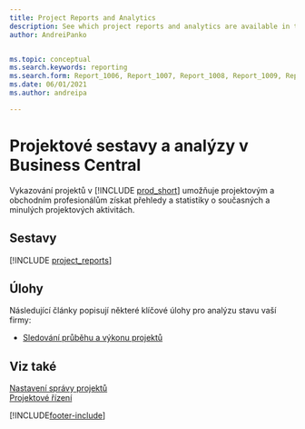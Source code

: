 ```yaml
---
title: Project Reports and Analytics
description: See which project reports and analytics are available in the standard version of Business Central so that you can keep track of your business.
author: AndreiPanko


ms.topic: conceptual
ms.search.keywords: reporting
ms.search.form: Report_1006, Report_1007, Report_1008, Report_1009, Report_1010, Report_1011, Report_1012, Report_1013, Report_1014
ms.date: 06/01/2021
ms.author: andreipa

---
```

# Projektové sestavy a analýzy v Business Central

Vykazování projektů v [!INCLUDE [prod_short](includes/prod_short.md)] umožňuje projektovým a obchodním profesionálům získat přehledy a statistiky o současných a minulých projektových aktivitách.

## Sestavy
[!INCLUDE [project_reports](includes/project-reports-include.md)]

## Úlohy

Následující články popisují některé klíčové úlohy pro analýzu stavu vaší firmy:

* [Sledování průběhu a výkonu projektů](projects-how-monitor-progress-performance.md)


## Viz také

[Nastavení správy projektů](projects-setup-projects.md)  
[Projektové řízení](projects-manage-projects.md)

[!INCLUDE[footer-include](includes/footer-banner.md)]
